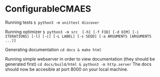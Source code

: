 # ConfigurableCMAES

Running tests
`$ python3 -m unittest discover`

Running optimizer
`$ python3 -m src  [-h] [-f FID] [-d DIM] [-i ITERATIONS] [-l] [-c] [-L LABEL]
                   [-s SEED] [-a ARGUMENTS [ARGUMENTS ...]]`


Generating documentation
`cd docs & make html`

Running simple webserver in order to view documentation (they should be generated first)
`cd docs/build/html & python3 -m http.server`
The docs should now be accesible at port 8000 on your local machine.